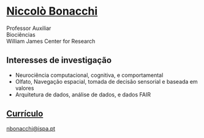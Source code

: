 # [Niccolò Bonacchi](https://ispa.pt/corpo-docente/niccolo-bonacchi/)

Professor Auxiliar  
Biociências  
William James Center for Research

## Interesses de investigação

- Neurociência computacional, cognitiva, e comportamental
- Olfato, Navegação espacial, tomada de decisão sensorial e baseada em valores
- Arquitetura de dados, análise de dados, e dados FAIR

## [Currículo](https://orcid.org/0000-0001-5228-6918)

<nbonacchi@ispa.pt>
